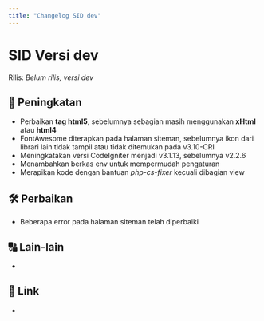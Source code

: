 ```yaml
---
title: "Changelog SID dev"
---
```


# SID Versi dev

Rilis: _Belum rilis, versi dev_

## :rocket: Peningkatan
- Perbaikan **tag html5**, sebelumnya sebagian masih menggunakan **xHtml** atau **html4**
- FontAwesome diterapkan pada halaman siteman, sebelumnya ikon dari librari lain tidak tampil
  atau tidak ditemukan pada v3.10-CRI
- Meningkatakan versi CodeIgniter menjadi v3.1.13, sebelumnya v2.2.6
- Menambahkan berkas env untuk mempermudah pengaturan
- Merapikan kode dengan bantuan *php-cs-fixer* kecuali dibagian view

## :hammer_and_wrench: Perbaikan
- Beberapa error pada halaman siteman telah diperbaiki

## :capital_abcd: Lain-lain
-

## :link: Link
-
